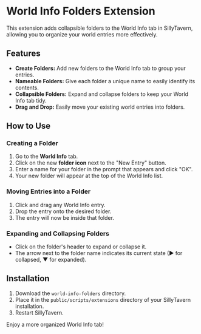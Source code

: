 # World Info Folders Extension

This extension adds collapsible folders to the World Info tab in SillyTavern, allowing you to organize your world entries more effectively.

## Features

*   **Create Folders:** Add new folders to the World Info tab to group your entries.
*   **Nameable Folders:** Give each folder a unique name to easily identify its contents.
*   **Collapsible Folders:** Expand and collapse folders to keep your World Info tab tidy.
*   **Drag and Drop:** Easily move your existing world entries into folders.

## How to Use

### Creating a Folder

1.  Go to the **World Info** tab.
2.  Click on the new **folder icon** next to the "New Entry" button.
3.  Enter a name for your folder in the prompt that appears and click "OK".
4.  Your new folder will appear at the top of the World Info list.

### Moving Entries into a Folder

1.  Click and drag any World Info entry.
2.  Drop the entry onto the desired folder.
3.  The entry will now be inside that folder.

### Expanding and Collapsing Folders

*   Click on the folder's header to expand or collapse it.
*   The arrow next to the folder name indicates its current state (▶ for collapsed, ▼ for expanded).

## Installation

1.  Download the `world-info-folders` directory.
2.  Place it in the `public/scripts/extensions` directory of your SillyTavern installation.
3.  Restart SillyTavern.

Enjoy a more organized World Info tab!